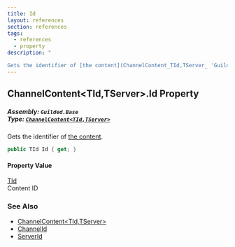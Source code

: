 ```yaml
---
title: Id
layout: references
section: references
tags:
  - references
  - property
description: "

Gets the identifier of [the content](ChannelContent_TId,TServer_ 'Guilded.Base.Content.ChannelContent<TId,TServer>')."
---
```


## ChannelContent<TId,TServer>.Id Property
##### **Assembly:** `Guilded.Base`<br/>**Type:** [`ChannelContent<TId,TServer>`](ChannelContent_TId,TServer_ 'Guilded.Base.Content.ChannelContent<TId,TServer>')

Gets the identifier of [the content](ChannelContent_TId,TServer_ 'Guilded.Base.Content.ChannelContent<TId,TServer>').

```csharp
public TId Id { get; }
```

#### Property Value
[TId](ChannelContent_TId,TServer_#Guilded.Base.Content.ChannelContent_TId,TServer_.TId 'Guilded.Base.Content.ChannelContent<TId,TServer>.TId')  
Content ID

### See Also
- [ChannelContent&lt;TId,TServer&gt;](ChannelContent_TId,TServer_ 'Guilded.Base.Content.ChannelContent<TId,TServer>')
- [ChannelId](ChannelContent_TId,TServer_.ChannelId 'Guilded.Base.Content.ChannelContent<TId,TServer>.ChannelId')
- [ServerId](ChannelContent_TId,TServer_.ServerId 'Guilded.Base.Content.ChannelContent<TId,TServer>.ServerId')
